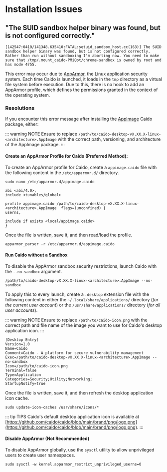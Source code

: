 # Installation Issues

## "The SUID sandbox helper binary was found, but is not configured correctly."

```
[142547:0410/141348.635410:FATAL:setuid_sandbox_host.cc(163)] The SUID sandbox helper binary was found, but is not configured correctly. Rather than run without sandboxing I'm aborting now. You need to make sure that /tmp/.mount_caido-PMiQot/chrome-sandbox is owned by root and has mode 4755.
```

This error may occur due to [AppArmor](https://apparmor.net/), the Linux application security system. Each time Caido is launched, it loads in the `tmp` directory as a virtual file system before execution. Due to this, there is no hook to add an AppArmor profile, which defines the permissions granted in the context of the operating system.

### Resolutions

If you encounter this error message after installing the [AppImage](/quickstart/linux#appimage) Caido package, either:

::: warning NOTE
Ensure to replace `/path/to/caido-desktop-vX.XX.X-linux-<architecture>.AppImage` with the correct path, versioning, and architecture of the AppImage package.
:::

#### Create an AppArmor Profile for Caido (Preferred Method):

To create an AppArmor profile for Caido, create a `appimage.caido` file with the following content in the `/etc/apparmor.d/` directory.

```
sudo nano /etc/apparmor.d/appimage.caido
```

```
abi <abi/4.0>,
include <tunables/global>

profile appimage.caido /path/to/caido-desktop-vX.XX.X-linux-<architecture>.AppImage  flags=(unconfined) {
userns,

include if exists <local/appimage.caido>
}
```

Once the file is written, save it, and then read/load the profile.

```
apparmor_parser -r /etc/apparmor.d/appimage.caido
```

#### Run Caido without a Sandbox

To disable the AppArmor sandbox security restrictions, launch Caido with the `--no-sandbox` argument.

```
/path/to/caido-desktop-vX.XX.X-linux-<architecture>.AppImage --no-sandbox
```

To apply this to every launch, create a `.desktop` extension file with the following content in either the `~/.local/share/applications/` directory (_for the current user account_) or the `/usr/share/applications/` directory (_for all user accounts_).

::: warning NOTE
Ensure to replace `/path/to/caido-icon.png` with the correct path and file name of the image you want to use for Caido's desktop application icon.
:::

```
[Desktop Entry]
Version=1.0
Name=Caido
Comment=Caido - A platform for secure vulnerability management
Exec=/path/to/caido-desktop-vX.XX.X-linux-<architecture>.AppImage --no-sandbox
Icon=/path/to/caido-icon.png
Terminal=false
Type=Application
Categories=Security;Utility;Networking;
StartupNotify=true
```

Once the file is written, save it, and then refresh the desktop application icon cache.

```
sudo update-icon-caches /usr/share/icons/*
```

::: tip TIPS
Caido's default desktop application icon is available at [https://github.com/caido/caido/blob/main/brand/png/logo.png](https://github.com/caido/caido/blob/main/brand/png/logo.png).
:::

#### Disable AppArmor (Not Recommended)

To disable AppArmor globally, use the `sysctl` utility to allow unprivileged users to create user namespaces.

```
sudo sysctl -w kernel.apparmor_restrict_unprivileged_userns=0
```
